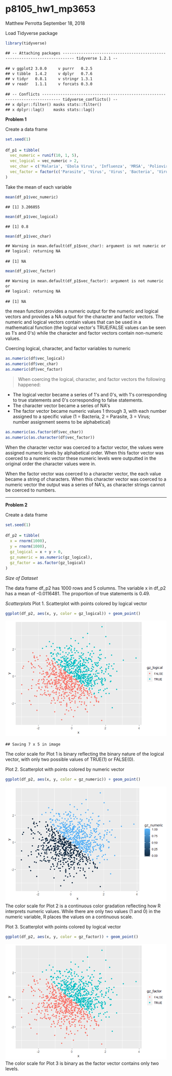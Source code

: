 p8105\_hw1\_mp3653
================
Matthew Perrotta
September 18, 2018

Load Tidyverse package

``` r
library(tidyverse)
```

    ## -- Attaching packages --------------------------------------------------------------------------- tidyverse 1.2.1 --

    ## v ggplot2 3.0.0     v purrr   0.2.5
    ## v tibble  1.4.2     v dplyr   0.7.6
    ## v tidyr   0.8.1     v stringr 1.3.1
    ## v readr   1.1.1     v forcats 0.3.0

    ## -- Conflicts ------------------------------------------------------------------------------ tidyverse_conflicts() --
    ## x dplyr::filter() masks stats::filter()
    ## x dplyr::lag()    masks stats::lag()

**Problem 1**

Create a data frame

``` r
set.seed(1)

df_p1 = tibble(
  vec_numeric = runif(10, 1, 5),
  vec_logical = vec_numeric > 2,
  vec_char = c('Malaria', 'Ebola Virus', 'Influenza', 'MRSA', 'Poliovirus', 'Dengue', 'E. Coli', 'Measles', 'VZV', 'MERS'),
  vec_factor = factor(c('Parasite', 'Virus', 'Virus', 'Bacteria', 'Virus', 'Virus', 'Bacteria', 'Virus', 'Virus', 'Virus'))
)
```

Take the mean of each variable

``` r
mean(df_p1$vec_numeric)
```

    ## [1] 3.206055

``` r
mean(df_p1$vec_logical)
```

    ## [1] 0.8

``` r
mean(df_p1$vec_char)
```

    ## Warning in mean.default(df_p1$vec_char): argument is not numeric or
    ## logical: returning NA

    ## [1] NA

``` r
mean(df_p1$vec_factor)
```

    ## Warning in mean.default(df_p1$vec_factor): argument is not numeric or
    ## logical: returning NA

    ## [1] NA

the mean function provides a numeric output for the numeric and logical vectors and provides a NA output for the character and factor vectors. The numeric and logical vectors contain values that can be used in a mathematical function (the logical vector's TRUE/FALSE values can be seen as 1's and 0's) while the character and factor vectors contain non-numeric values.

Coercing logical, character, and factor variables to numeric

``` r
as.numeric(df$vec_logical)
as.numeric(df$vec_char)
as.numeric(df$vec_factor)
```

> When coercing the logical, character, and factor vectors the following happened:

-   The logical vector became a series of 1's and 0's, with 1's corresponding to true statements and 0's corresponding to false statements.
-   The character vector became a series of NA's
-   The factor vector became numeric values 1 through 3, with each number assigned to a specific value (1 = Bacteria, 2 = Parasite, 3 = Virus; number assignment seems to be alphabetical)

``` r
as.numeric(as.factor(df$vec_char))
as.numeric(as.character(df$vec_factor))
```

When the character vector was coerced to a factor vector, the values were assigned numeric levels by alphabetical order. When this factor vector was coerced to a numeric vector these numeric levels were outputted in the original order the character values were in.

When the factor vector was coerced to a character vector, the each value became a string of characters. When this character vector was coerced to a numeric vector the output was a series of NA's, as character strings cannot be coerced to numbers.

------------------------------------------------------------------------

**Problem 2**

Create a data frame

``` r
set.seed(1)

df_p2 = tibble(
  x = rnorm(1000),
  y = rnorm(1000),
  gz_logical = x + y > 0,
  gz_numeric = as.numeric(gz_logical),
  gz_factor = as.factor(gz_logical)
)
```

*Size of Dataset*

The data frame df\_p2 has 1000 rows and 5 columns. The variable x in df\_p2 has a mean of -0.0116481. The proportion of true statements is 0.49.

*Scatterplots* Plot 1. Scatterplot with points colored by logical vector

``` r
ggplot(df_p2, aes(x, y, color = gz_logical)) + geom_point()
```

![](p8105_hw1_mp3653_files/figure-markdown_github/unnamed-chunk-3-1.png)

    ## Saving 7 x 5 in image

The color scale for Plot 1 is binary reflecting the binary nature of the logical vector, with only two possible values of TRUE(1) or FALSE(0).

Plot 2. Scatterplot with points colored by numeric vector

``` r
ggplot(df_p2, aes(x, y, color = gz_numeric)) + geom_point()
```

![](p8105_hw1_mp3653_files/figure-markdown_github/unnamed-chunk-5-1.png) The color scale for Plot 2 is a continuous color gradation reflecting how R interprets numeric values. While there are only two values (1 and 0) in the numeric variable, R places the values on a continuous scale.

Plot 3. Scatterplot with points colored by logical vector

``` r
ggplot(df_p2, aes(x, y, color = gz_factor)) + geom_point()
```

![](p8105_hw1_mp3653_files/figure-markdown_github/unnamed-chunk-6-1.png) The color scale for Plot 3 is binary as the factor vector contains only two levels.
